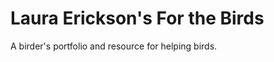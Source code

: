 Laura Erickson's For the Birds
==============================

A birder's portfolio and resource for helping birds.
